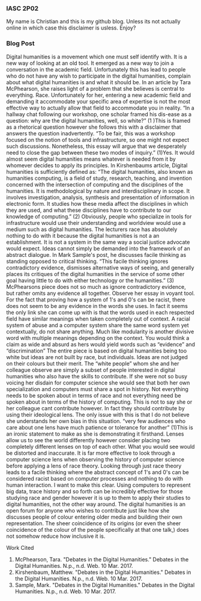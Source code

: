 ### IASC 2P02 

My name is Christian and this is my github blog. Unless its not actually online in which case this disclaimer is usless. Enjoy?

### Blog Post

Digital humanities is a movement which one must self identify with. It is a new way of looking at an old tool. It emerged as a new way to join a conversation in the academic field. Unfortunately this has lead to people who do not have any wish to participate in the digital humanities, complain about what digital humanities is and what it should be. In an article by Tara McPhearson, she raises light of a problem that she believes is central to everything. Race. Unfortunately for her, entering a new academic field and demanding it accommodate your specific area of expertise is not the most effective way to actually allow that field to accommodate you in reality. “In a hallway chat following our workshop, one scholar framed his dis-ease as a question: why are the digital humanities, well, so white?” (1 )This is framed as a rhetorical question however she follows this with a disclaimer that answers the question inadvertently. “To be fair, this was a workshop focused on the notion of tools and infrastructure, so one might not expect such discussions. Nonetheless, this essay will argue that we desperately need to close the gap between these two modes of inquiry.” (1)Yes. It would almost seem digital humanities means whatever is needed from it by whomever decides to apply its principles. In Kirshenbaums article, Digital humanities is sufficiently defined as: “The digital humanities, also known as humanities computing, is a field of study, research, teaching, and invention concerned with the intersection of computing and the disciplines of the humanities. It is methodological by nature and interdisciplinary in scope. It involves investigation, analysis, synthesis and presentation of information in electronic form. It studies how these media affect the disciplines in which they are used, and what these disciplines have to contribute to our knowledge of computing.” (2) Obviously, people who specialize in tools for infrastructure would use their understanding and worldview would use a medium such as digital humanities. The lecturers race has absolutely nothing to do with it because the digital humanities is not a an establishment. It is not a system in the same way a social justice advocate would expect. Ideas cannot simply be demanded into the framework of an abstract dialogue. In Mark Sample's post, he discusses facile thinking as standing opposed to critical thinking. “This facile thinking ignores contradictory evidence, dismisses alternative ways of seeing, and generally places its critiques of the digital humanities in the service of some other goal having little to do with either technology or the humanities.” (3) McPhearsons piece does not so much as ignore contradictory evidence, but rather omits any evidence all together. Observe her essay in voyant tool. For the fact that proving how a system of 1's and 0's can be racist, there does not seem to be any evidence in the words she uses. In fact it seems the only link she can come up with is that the words used in each respected field have similar meanings when taken completely out of context. A racial system of abuse and a computer system share the same word system yet contextually, do not share anything. Much like modularity is another divisive word with multiple meanings depending on the context. You would think a claim as wide and absurd as hers would yield words such as “evidence” and “discrimination” The entire piece is based on digital humanities being too white but ideas are not built by race, but individuals. Ideas are not judged on their colours but their merit. The “white people” whom she and her colleague observe are simply a subset of people interested in digital humanities who also have the skills to contribute. If she were not so busy voicing her disdain for computer science she would see that both her own specialization and computers must share a spot in history. Not everything needs to be spoken about in terms of race and not everything need be spoken about in terms of the history of computing. This is not to say she or her colleague cant contribute however. In fact they should contribute by using their ideological lens. The only issue with this is that I do not believe she understands her own bias in this situation. “very few audiences who care about one lens have much patience or tolerance for another” (1)This is an ironic statement to make as she is demonstrating it firsthand. Lenses allow us to see the world differently however consider placing two completely different lenses on top of each other. What you would see would be distorted and inaccurate. It is far more effective to look through a computer science lens when observing the history of computer science before applying a lens of race theory. Looking through just race theory leads to a facile thinking where the abstract concept of 1's and 0's can be considered racist based on computer processes and nothing to do with human interaction. I want to make this clear. Using computers to represent big data, trace history and so forth can be incredibly effective for those studying race and gender however it is up to them to apply their studies to digital humanities, not the other way around. The digital humanities is an open forum for anyone who wishes to contribute just like how she discusses people of colour entering older media and building their own representation. The sheer coincidence of its origins (or even the sheer coincidence of the colour of the people specifically at that one talk,) does not somehow reduce how inclusive it is.

Work Cited

1. McPhearson, Tara. "Debates in the Digital Humanities." Debates in the Digital Humanities. N.p., n.d. Web. 10 Mar. 2017.
2. Kirshenbaum, Matthew. "Debates in the Digital Humanities." Debates in the Digital Humanities. N.p., n.d. Web. 10 Mar. 2017.
3. Sample, Mark. "Debates in the Digital Humanities." Debates in the Digital Humanities. N.p., n.d. Web. 10 Mar. 2017.

